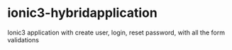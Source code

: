 # ionic3-hybridapplication
Ionic3 application with create user, login, reset password, with all the form validations
